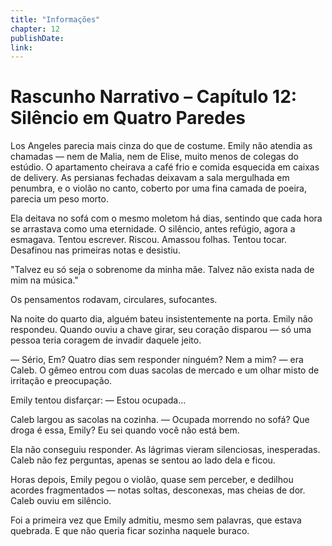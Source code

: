 ```yaml
---
title: "Informações"
chapter: 12
publishDate: 
link: 
---
```


# Rascunho Narrativo – Capítulo 12: Silêncio em Quatro Paredes

Los Angeles parecia mais cinza do que de costume. Emily não atendia as chamadas — nem de Malia, nem de Elise, muito menos de colegas do estúdio. O apartamento cheirava a café frio e comida esquecida em caixas de delivery. As persianas fechadas deixavam a sala mergulhada em penumbra, e o violão no canto, coberto por uma fina camada de poeira, parecia um peso morto.

Ela deitava no sofá com o mesmo moletom há dias, sentindo que cada hora se arrastava como uma eternidade. O silêncio, antes refúgio, agora a esmagava. Tentou escrever. Riscou. Amassou folhas. Tentou tocar. Desafinou nas primeiras notas e desistiu.

"Talvez eu só seja o sobrenome da minha mãe. Talvez não exista nada de mim na música."

Os pensamentos rodavam, circulares, sufocantes.

Na noite do quarto dia, alguém bateu insistentemente na porta. Emily não respondeu. Quando ouviu a chave girar, seu coração disparou — só uma pessoa teria coragem de invadir daquele jeito.

— Sério, Em? Quatro dias sem responder ninguém? Nem a mim? — era Caleb. O gêmeo entrou com duas sacolas de mercado e um olhar misto de irritação e preocupação.

Emily tentou disfarçar:
— Estou ocupada...

Caleb largou as sacolas na cozinha.
— Ocupada morrendo no sofá? Que droga é essa, Emily? Eu sei quando você não está bem.

Ela não conseguiu responder. As lágrimas vieram silenciosas, inesperadas. Caleb não fez perguntas, apenas se sentou ao lado dela e ficou.

Horas depois, Emily pegou o violão, quase sem perceber, e dedilhou acordes fragmentados — notas soltas, desconexas, mas cheias de dor. Caleb ouviu em silêncio.

Foi a primeira vez que Emily admitiu, mesmo sem palavras, que estava quebrada. E que não queria ficar sozinha naquele buraco.
